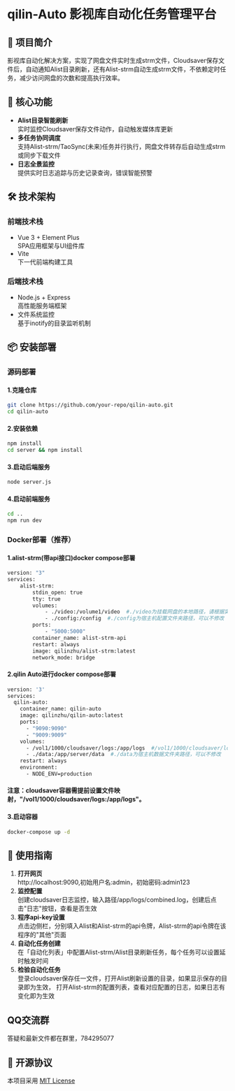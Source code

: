 # qilin-Auto 影视库自动化任务管理平台

## 🌟 项目简介
影视库自动化解决方案，实现了网盘文件实时生成strm文件，Cloudsaver保存文件后，自动通知Alist目录刷新，还有Alist-strm自动生成strm文件，不依赖定时任务，减少访问网盘的次数和提高执行效率。

## 🚀 核心功能
- **Alist目录智能刷新**  
  实时监控Cloudsaver保存文件动作，自动触发媒体库更新
- **多任务协同调度**  
  支持Alist-strm/TaoSync(未来)任务并行执行，网盘文件转存后自动生成strm或同步下载文件
- **日志全景监控**  
  提供实时日志追踪与历史记录查询，错误智能预警

## 🛠 技术架构
### 前端技术栈
- Vue 3 + Element Plus  
  SPA应用框架与UI组件库
- Vite  
  下一代前端构建工具

### 后端技术栈
- Node.js + Express  
  高性能服务端框架
- 文件系统监控  
  基于inotify的目录监听机制

## 📦 安装部署

### 源码部署

#### 1.克隆仓库
```bash
git clone https://github.com/your-repo/qilin-auto.git
cd qilin-auto
```
#### 2.安装依赖
```bash
npm install
cd server && npm install
```
#### 3.启动后端服务
```bash
node server.js
```
#### 4.启动前端服务
```bash
cd ..
npm run dev
```

### Docker部署（推荐）

#### 1.alist-strm(带api接口)docker compose部署
```bash
version: "3"
services:
    alist-strm:
        stdin_open: true
        tty: true
        volumes:
            - ./video:/volume1/video  #./video为挂载网盘的本地路径，请根据实际路径修改
            - ./config:/config  #./config为宿主机配置文件夹路径，可以不修改
        ports:
            - "5000:5000"
        container_name: alist-strm-api
        restart: always
        image: qilinzhu/alist-strm:latest
        network_mode: bridge
```
#### 2.qilin Auto进行docker compose部署
```bash
version: '3'
services:
  qilin-auto:
    container_name: qilin-auto
    image: qilinzhu/qilin-auto:latest
    ports:
      - "9090:9090"
      - "9009:9009"
    volumes:
      - /vol1/1000/cloudsaver/logs:/app/logs  #/vol1/1000/cloudsaver/logs为cloudsaver的宿主机日志文件夹，请根据实际路径修改
      - ./data:/app/server/data  #./data为宿主机数据文件夹路径，可以不修改
    restart: always
    environment:
      - NODE_ENV=production
```
#### 注意：cloudsaver容器需提前设置文件映射，"/vol1/1000/cloudsaver/logs:/app/logs"。

#### 3.启动容器
```bash
docker-compose up -d
```


## 🔧 使用指南
1. **打开网页**   
   http://localhost:9090,初始用户名:admin，初始密码:admin123
2. **监控配置**  
   创建cloudsaver日志监控，输入路径/app/logs/combined.log，创建后点击"日志"按钮，查看是否生效
3. **程序api-key设置**  
   点击边侧栏，分别填入Alist和Alist-strm的api令牌，Alist-strm的api令牌在该程序的"其他"页面
4. **自动化任务创建**  
   在「自动化列表」中配置Alist-strm/Alist目录刷新任务，每个任务可以设置延时触发时间
5. **检验自动化任务**  
   登录cloudsaver保存任一文件，打开Alist刷新设置的目录，如果显示保存的目录即为生效，
   打开Alist-strm的配置列表，查看对应配置的日志，如果日志有变化即为生效

## QQ交流群
答疑和最新文件都在群里，784295077

## 📄 开源协议
本项目采用 [MIT License](LICENSE)
